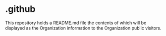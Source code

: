 # .github
This repository holds a README.md file the contents of which will be displayed as the Organization information to the Organization public visitors.
